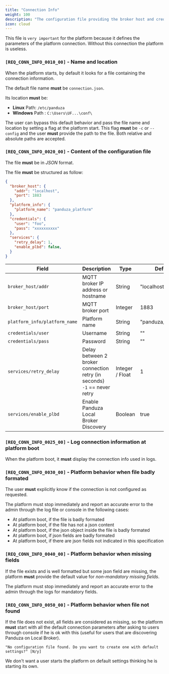```yaml
---
title: "Connection Info"
weight: 100
description: "The configuration file providing the broker host and credentials that must be used by the platform"
icon: cloud
---
```


This file is `very important` for the platform because it defines the parameters of the platform connection. Without this connection the platform is useless.

### `[REQ_CONN_INFO_0010_00]` - Name and location

When the platform starts, by default it looks for a file containing the connection information.

The default file name **must** be `connection.json`.

Its location **must** be:

- **Linux** Path: `/etc/panduza`
- **Windows** Path : `C:\Users\UF...\conf\`

The user can bypass this default behavior and pass the file name and location by setting a flag at the platform start.
This flag **must** be `-c` or `--config` and the user **must** provide the path to the file. Both relative and absolute paths are accepted.


### `[REQ_CONN_INFO_0020_00]` - Content of the configuration file

The file **must** be in *JSON* format.

The file **must** be structured as follow:

```json
{
  "broker_host": {
    "addr": "localhost",
    "port": 1883
  },
  "platform_info": {
    "platform_name": "panduza_platform"
  },
  "credentials": {
    "user": "foo",
    "pass": "xxxxxxxxxx"
  },
  "services": {
    "retry_delay": 1,
    "enable_plbd": false,
  }
}
```

| Field                         | Description                                                                  | Type            | Default            | Mandatory |
| ----------------------------- | ---------------------------------------------------------------------------- | --------------- | ------------------ | --------- |
| `broker_host/addr`            | MQTT broker IP address or hostname                                           | String          | "localhost"        | True      |
| `broker_host/port`            | MQTT broker port                                                             | Integer         | 1883               | True      |
| `platform_info/platform_name` | Platform name                                                                | String          | "panduza_platform" | False     |
| `credentials/user`            | Username                                                                     | String          | ""                 | False     |
| `credentials/pass`            | Password                                                                     | String          | ""                 | False     |
| `services/retry_delay`        | Delay between 2 broker connection retry (in seconds)<br> `-1` == never retry | Integer / Float | 1                  | False     |
| `services/enable_plbd`        | Enable Panduza Local Broker Discovery                                        | Boolean         | true               | False     |

### `[REQ_CONN_INFO_0025_00]` - Log connection information at platform boot

When the platform boot, it **must** display the connection info used in logs.

### `[REQ_CONN_INFO_0030_00]` - Platform behavior when file badly formated

The user **must** explicitly know if the connection is not configured as requested.

The platform must stop immediately and report an accurate error to the admin through the log file or console in the following cases:

- At platform boot, if the file is badly formated
- At platform boot, if the file has not a json content
- At platform boot, if the json object inside the file is badly formated
- At platform boot, if json fields are badly formated
- At platform boot, if there are json fields not indicated in this specification


### `[REQ_CONN_INFO_0040_00]` - Platform behavior when missing fields

If the file exists and is well formatted but some json field are missing, the platform **must** provide the default value for *non-mandatory missing fields*.

The platform must stop immediately and report an accurate error to the admin through the logs for mandatory fields.

### `[REQ_CONN_INFO_0050_00]` - Platform behavior when file not found

If the file does not exist, all fields are considered as missing, so the platform **must** start with all the default connection parameters after asking to users through console if he is ok with this (useful for users that are discovering Panduza on Local Broker).

```
"No configuration file found. Do you want to create one with default settings?" [N/y]
```

We don't want a user starts the platform on default settings thinking he is starting its own.
